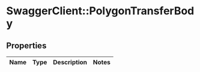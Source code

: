 # SwaggerClient::PolygonTransferBody

## Properties
Name | Type | Description | Notes
------------ | ------------- | ------------- | -------------


